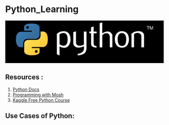 #  Python_Learning
![logo](https://github.com/RahulBisht001/Python_Learning/blob/main/Python.png)



## Resources :
 1. [Python Docs](https://docs.python.org/3/)
 2. [Programming with Mosh](https://www.youtube.com/watch?v=_uQrJ0TkZlc)
 3. [Kaggle Free Python Course](https://tinyl.io/7soV)




## Use Cases of Python:

